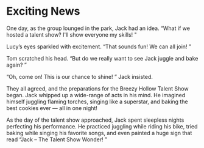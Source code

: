 # Exciting News

One day, as the group lounged in the park, Jack had an idea. “What if we hosted a talent show? I'll show everyone my skills! "

Lucy’s eyes sparkled with excitement. “That sounds fun! We can all join! ”

Tom scratched his head. “But do we really want to see Jack juggle and bake again? ”

“Oh, come on! This is our chance to shine! ” Jack insisted. 

They all agreed, and the preparations for the Breezy Hollow Talent Show began. Jack whipped up a wide-range of acts in his mind. He imagined himself juggling flaming torches, singing like a superstar, and baking the best cookies ever — all in one night! 

As the day of the talent show approached, Jack spent sleepless nights perfecting his performance. He practiced juggling while riding his bike, tried baking while singing his favorite songs, and even painted a huge sign that read “Jack – The Talent Show Wonder! ”
